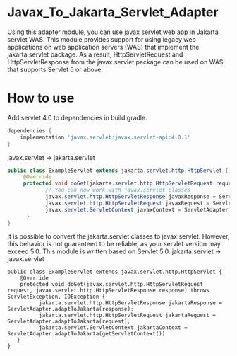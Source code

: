 # Javax_To_Jakarta_Servlet_Adapter
Using this adapter module, you can use javax servlet web app in Jakarta servlet WAS.
This module provides support for using legacy web applications on web application servers (WAS) that implement the jakarta.servlet package. As a result, HttpServletRequest and HttpServletResponse from the javax.servlet package can be used on WAS that supports Servlet 5 or above.

# How to use
Add servlet 4.0 to dependencies in build.gradle.
```groovy
dependencies {
    implementation 'javax.servlet:javax.servlet-api:4.0.1'
}
```

javax.servlet -> jakarta.servlet
```java
public class ExampleServlet extends jakarta.servlet.http.HttpServlet {
     @Override
     protected void doGet(jakarta.servlet.http.HttpServletRequest request, jakarta.servlet.http.HttpServletResponse response) throws ServletException, IOException {
            // You can now work with javax.servlet classes
            javax.servlet.http.HttpServletResponse javaxResponse = ServletAdapter.adaptToJavax(response);
            javax.servlet.http.HttpServletRequest javaxRequest = ServletAdapter.adaptToJavax(request);
            javax.servlet.ServletContext javaxContext = ServletAdapter.adaptToJavax(getServletContext());
      }
}
```


It is possible to convert the jakarta.servlet classes to javax.servlet. However, this behavior is not guaranteed to be reliable, as your servlet version may exceed 5.0. This module is written based on Servlet 5.0. 
jakarta.servlet -> javax.servlet
```
public class ExampleServlet extends javax.servlet.http.HttpServlet {
    @Override
    protected void doGet(javax.servlet.http.HttpServletRequest request, javax.servlet.http.HttpServletResponse response) throws ServletException, IOException {
          jakarta.servlet.http.HttpServletResponse jakartaResponse = ServletAdapter.adaptToJakarta(response);
          jakarta.servlet.http.HttpServletRequest jakartaRequest = ServletAdapter.adaptToJakarta(request);
          jakarta.servlet.ServletContext jakartaContext = ServletAdapter.adaptToJakarta(getServletContext())
   }
}
```



